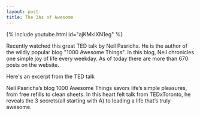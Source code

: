 ```yaml
---
layout: post
title: The 3As of Awesome
---
```


{% include youtube.html id="ajKMkIXN1eg" %}

Recently watched this great TED talk by Neil Pasricha. He is the author of the wildly popular blog "1000 Awesome Things". In this blog, Neil chronicles one simple joy of life  every weekday. As of today there are more than 670 posts on the website.

Here's an excerpt from the TED talk

Neil Pasricha’s blog 1000 Awesome Things savors life’s simple pleasures, from free refills to clean sheets.
In this heart felt talk from TEDxToronto, he reveals the 3 secrets(all starting with A) to leading a life that’s truly awesome.
